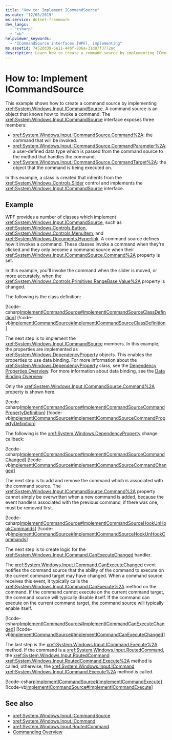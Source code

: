 ```yaml
---
title: "How to: Implement ICommandSource"
ms.date: "12/05/2019"
ms.service: dotnet-framework
dev_langs: 
  - "csharp"
  - "vb"
helpviewer_keywords: 
  - "ICommandSource interfaces [WPF], implementing"
ms.assetid: 7452dd39-6e11-44bf-806a-31d87f3772ac
description: Learn how to create a command source by implementing ICommandSource, which knows how to invoke a command and exposes three memebers.
---
```

# How to: Implement ICommandSource

This example shows how to create a command source by implementing <xref:System.Windows.Input.ICommandSource>. A command source is an object that knows how to invoke a command. The <xref:System.Windows.Input.ICommandSource> interface exposes three members:

- <xref:System.Windows.Input.ICommandSource.Command%2A>: the command that will be invoked.
- <xref:System.Windows.Input.ICommandSource.CommandParameter%2A>: a user-defined data type which is passed from the command source to the method that handles the command.
- <xref:System.Windows.Input.ICommandSource.CommandTarget%2A>: the object that the command is being executed on.

In this example, a class is created that inherits from the <xref:System.Windows.Controls.Slider> control and implements the  <xref:System.Windows.Input.ICommandSource> interface.
  
## Example

WPF provides a number of classes which implement <xref:System.Windows.Input.ICommandSource>, such as <xref:System.Windows.Controls.Button>, <xref:System.Windows.Controls.MenuItem>, and <xref:System.Windows.Documents.Hyperlink>. A command source defines how it invokes a command. These classes invoke a command when they're clicked and they only become a command source when their <xref:System.Windows.Input.ICommandSource.Command%2A> property is set.

In this example, you'll invoke the command when the slider is moved, or more accurately, when the <xref:System.Windows.Controls.Primitives.RangeBase.Value%2A> property is changed.

The following is the class definition:

[!code-csharp[ImplementICommandSource#ImplementICommandSourceClassDefinition](~/samples/snippets/csharp/VS_Snippets_Wpf/ImplementICommandSource/CSharp/CommandSlider.cs#implementicommandsourceclassdefinition)]
[!code-vb[ImplementICommandSource#ImplementICommandSourceClassDefinition](~/samples/snippets/visualbasic/VS_Snippets_Wpf/ImplementICommandSource/visualbasic/commandslider.vb#implementicommandsourceclassdefinition)]

The next step is to implement the <xref:System.Windows.Input.ICommandSource> members. In this example, the properties are implemented as <xref:System.Windows.DependencyProperty> objects. This enables the properties to use data binding. For more information about the <xref:System.Windows.DependencyProperty> class, see the [Dependency Properties Overview](/dotnet/desktop/wpf/properties/dependency-properties-overview). For more information about data binding, see the [Data Binding Overview](/dotnet/desktop/wpf/data/index).

Only the <xref:System.Windows.Input.ICommandSource.Command%2A> property is shown here.

[!code-csharp[ImplementICommandSource#ImplementICommandSourceCommandPropertyDefinition](~/samples/snippets/csharp/VS_Snippets_Wpf/ImplementICommandSource/CSharp/CommandSlider.cs#implementicommandsourcecommandpropertydefinition)]
[!code-vb[ImplementICommandSource#ImplementICommandSourceCommandPropertyDefinition](~/samples/snippets/visualbasic/VS_Snippets_Wpf/ImplementICommandSource/visualbasic/commandslider.vb#implementicommandsourcecommandpropertydefinition)]  
  
The following is the <xref:System.Windows.DependencyProperty> change callback:

[!code-csharp[ImplementICommandSource#ImplementICommandSourceCommandChanged](~/samples/snippets/csharp/VS_Snippets_Wpf/ImplementICommandSource/CSharp/CommandSlider.cs#implementicommandsourcecommandchanged)]
[!code-vb[ImplementICommandSource#ImplementICommandSourceCommandChanged](~/samples/snippets/visualbasic/VS_Snippets_Wpf/ImplementICommandSource/visualbasic/commandslider.vb#implementicommandsourcecommandchanged)]

The next step is to add and remove the command which is associated with the command source. The <xref:System.Windows.Input.ICommandSource.Command%2A> property cannot simply be overwritten when a new command is added, because the event handlers associated with the previous command, if there was one, must be removed first.

[!code-csharp[ImplementICommandSource#ImplementICommandSourceHookUnHookCommands](~/samples/snippets/csharp/VS_Snippets_Wpf/ImplementICommandSource/CSharp/CommandSlider.cs#implementicommandsourcehookunhookcommands)]
[!code-vb[ImplementICommandSource#ImplementICommandSourceHookUnHookCommands](~/samples/snippets/visualbasic/VS_Snippets_Wpf/ImplementICommandSource/visualbasic/commandslider.vb#implementicommandsourcehookunhookcommands)]

The next step is to create logic for the <xref:System.Windows.Input.ICommand.CanExecuteChanged> handler.

The <xref:System.Windows.Input.ICommand.CanExecuteChanged> event notifies the command source that the ability of the command to execute on the current command target may have changed. When a command source receives this event, it typically calls the <xref:System.Windows.Input.ICommand.CanExecute%2A> method on the command. If the command cannot execute on the current command target, the command source will typically disable itself. If the command can execute on the current command target, the command source will typically enable itself.

[!code-csharp[ImplementICommandSource#ImplementICommandCanExecuteChanged](~/samples/snippets/csharp/VS_Snippets_Wpf/ImplementICommandSource/CSharp/CommandSlider.cs#implementicommandcanexecutechanged)]
[!code-vb[ImplementICommandSource#ImplementICommandCanExecuteChanged](~/samples/snippets/visualbasic/VS_Snippets_Wpf/ImplementICommandSource/visualbasic/commandslider.vb#implementicommandcanexecutechanged)]

The last step is the <xref:System.Windows.Input.ICommand.Execute%2A> method. If the command is a <xref:System.Windows.Input.RoutedCommand>, the <xref:System.Windows.Input.RoutedCommand> <xref:System.Windows.Input.RoutedCommand.Execute%2A> method is called; otherwise, the <xref:System.Windows.Input.ICommand> <xref:System.Windows.Input.ICommand.Execute%2A> method is called.

[!code-csharp[ImplementICommandSource#ImplementICommandExecute](~/samples/snippets/csharp/VS_Snippets_Wpf/ImplementICommandSource/CSharp/CommandSlider.cs#implementicommandexecute)]
[!code-vb[ImplementICommandSource#ImplementICommandExecute](~/samples/snippets/visualbasic/VS_Snippets_Wpf/ImplementICommandSource/visualbasic/commandslider.vb#implementicommandexecute)]

## See also

- <xref:System.Windows.Input.ICommandSource>
- <xref:System.Windows.Input.ICommand>
- <xref:System.Windows.Input.RoutedCommand>
- [Commanding Overview](commanding-overview.md)
